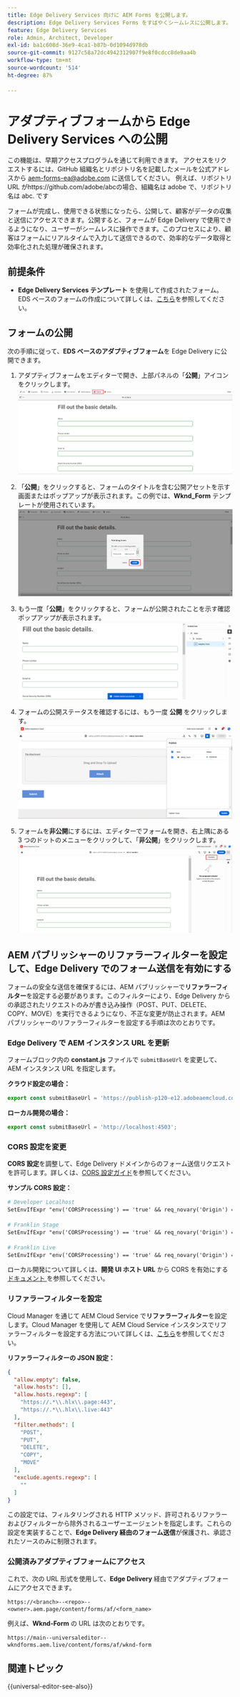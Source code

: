 ```yaml
---
title: Edge Delivery Services 向けに AEM Forms を公開します。
description: Edge Delivery Services Forms をすばやくシームレスに公開します。
feature: Edge Delivery Services
role: Admin, Architect, Developer
exl-id: ba1c608d-36e9-4ca1-b87b-0d1094d978db
source-git-commit: 9127c58a72dc4942312907f9e8f0cdcc8de9aa4b
workflow-type: tm+mt
source-wordcount: '514'
ht-degree: 87%

---
```


# アダプティブフォームから Edge Delivery Services への公開

<span class="preview"> この機能は、早期アクセスプログラムを通じて利用できます。 アクセスをリクエストするには、GitHub 組織名とリポジトリ名を記載したメールを公式アドレスから <a href="mailto:aem-forms-ea@adobe.com">aem-forms-ea@adobe.com</a> に送信してください。 例えば、リポジトリ URL がhttps://github.com/adobe/abcの場合、組織名は adobe で、リポジトリ名は abc.</span> です


フォームが完成し、使用できる状態になったら、公開して、顧客がデータの収集と送信にアクセスできます。公開すると、フォームが Edge Delivery で使用できるようになり、ユーザーがシームレスに操作できます。このプロセスにより、顧客はフォームにリアルタイムで入力して送信できるので、効率的なデータ取得と効率化された処理が確保されます。

## 前提条件

* **Edge Delivery Services テンプレート** を使用して作成されたフォーム。 EDS ベースのフォームの作成について詳しくは、[こちら](/help/edge/docs/forms/universal-editor/getting-started-universal-editor.md)を参照してください。

## フォームの公開

次の手順に従って、**EDS ベースのアダプティブフォーム**&#x200B;を Edge Delivery に公開できます。

<!--1. Select the **Adaptive Form** that you want to publish and click the **Edit** ![edit icon](/help/forms/assets/edit.svg) icon.
   ![Select EDS-Based Form](/help/forms/assets/select-eds-based-form.png)-->

1. アダプティブフォームをエディターで開き、上部パネルの「**公開**」アイコンをクリックします。
   ![「公開」をクリック](/help/forms/assets/publish-icon-eds-form.png)

1. 「**公開**」をクリックすると、フォームのタイトルを含む公開アセットを示す画面またはポップアップが表示されます。この例では、**Wknd_Form** テンプレートが使用されています。
   ![「公開」をクリックした場合](/help/forms/assets/on-click-publish.png)

1. もう一度「**公開**」をクリックすると、フォームが公開されたことを示す確認ポップアップが表示されます。
   ![公開成功](/help/forms/assets/publish-success.png)

1. フォームの公開ステータスを確認するには、もう一度 **公開** をクリックします。
   ![公開ステータス](/help/forms/assets/publish-status.png)

1. フォームを&#x200B;**非公開**&#x200B;にするには、エディターでフォームを開き、右上隅にある 3 つのドットのメニューをクリックして、「**非公開**」をクリックします。
   ![非公開](/help/forms/assets/unpublish--form.png)

## AEM パブリッシャーのリファラーフィルターを設定して、Edge Delivery でのフォーム送信を有効にする

フォームの安全な送信を確保するには、AEM パブリッシャーで&#x200B;**リファラーフィルター**&#x200B;を設定する必要があります。このフィルターにより、Edge Delivery からの承認されたリクエストのみが書き込み操作（POST、PUT、DELETE、COPY、MOVE）を実行できるようになり、不正な変更が防止されます。AEM パブリッシャーのリファラーフィルターを設定する手順は次のとおりです。

### Edge Delivery で AEM インスタンス URL を更新

フォームブロック内の **constant.js** ファイルで `submitBaseUrl` を変更して、AEM インスタンス URL を指定します。

**クラウド設定の場合：**

```js
export const submitBaseUrl = 'https://publish-p120-e12.adobeaemcloud.com';
```
**ローカル開発の場合：**

```js
export const submitBaseUrl = 'http://localhost:4503';
```

### CORS 設定を変更

**CORS 設定**&#x200B;を調整して、Edge Delivery ドメインからのフォーム送信リクエストを許可します。詳しくは、[CORS 設定ガイド](https://experienceleague.adobe.com/ja/docs/experience-manager-learn/getting-started-with-aem-headless/deployments/configurations/cors)を参照してください。

**サンプル CORS 設定：**

```apache
# Developer Localhost
SetEnvIfExpr "env('CORSProcessing') == 'true' && req_novary('Origin') =~ m#(http://localhost(:\d+)?$)#" CORSTrusted=true

# Franklin Stage
SetEnvIfExpr "env('CORSProcessing') == 'true' && req_novary('Origin') =~ m#(https://.*\.hlx\.page$)#" CORSTrusted=true  

# Franklin Live
SetEnvIfExpr "env('CORSProcessing') == 'true' && req_novary('Origin') =~ m#(https://.*\.hlx\.live$)#" CORSTrusted=true
```
ローカル開発について詳しくは、**開発 UI ホスト URL** から CORS を有効にする[ドキュメント ](https://experienceleague.adobe.com/ja/docs/experience-manager-cloud-service/content/headless/deployment/referrer-filter)を参照してください。

### リファラーフィルターを設定

Cloud Manager を通じて AEM Cloud Service で&#x200B;**リファラーフィルター**&#x200B;を設定します。Cloud Manager を使用して AEM Cloud Service インスタンスでリファラーフィルターを設定する方法について詳しくは、[こちら](https://experienceleague.adobe.com/ja/docs/experience-manager-learn/foundation/security/understand-cross-origin-resource-sharing)を参照してください。

**リファラーフィルターの JSON 設定：**

```json
{
  "allow.empty": false,
  "allow.hosts": [],
  "allow.hosts.regexp": [
    "https://.*\\.hlx\\.page:443",
    "https://.*\\.hlx\\.live:443"
  ],
  "filter.methods": [
    "POST",
    "PUT",
    "DELETE",
    "COPY",
    "MOVE"
  ],
  "exclude.agents.regexp": [
    ""
  ]
}
```

この設定では、フィルタリングされる HTTP メソッド、許可されるリファラーおよびフィルターから除外されるユーザーエージェントを指定します。これらの設定を実装することで、**Edge Delivery 経由のフォーム送信**&#x200B;が保護され、承認されたソースのみに制限されます。

### 公開済みアダプティブフォームにアクセス

これで、次の URL 形式を使用して、**Edge Delivery** 経由でアダプティブフォームにアクセスできます。

```
https://<branch>--<repo>--<owner>.aem.page/content/forms/af/<form_name>
```

例えば、**Wknd-Form** の URL は次のとおりです。

```
https://main--universaleditor--wkndforms.aem.live/content/forms/af/wknd-form
```


## 関連トピック

{{universal-editor-see-also}}

